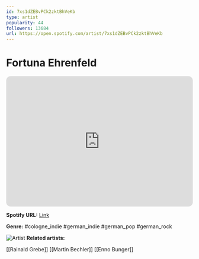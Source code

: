 ```yaml
---
id: 7xs1dZEBvPCk2zktBhVeKb
type: artist
popularity: 44
followers: 13684
url: https://open.spotify.com/artist/7xs1dZEBvPCk2zktBhVeKb
---
```

# Fortuna Ehrenfeld

<iframe style="border-radius:12px" src="https://open.spotify.com/embed/artist/7xs1dZEBvPCk2zktBhVeKb" width="100%" height="352" frameBorder="0" allowfullscreen="" allow="autoplay; clipboard-write; encrypted-media; fullscreen; picture-in-picture" loading="lazy"></iframe>

**Spotify URL:** [Link](https://open.spotify.com/artist/7xs1dZEBvPCk2zktBhVeKb)

**Genre:**  #cologne_indie #german_indie #german_pop #german_rock

![Artist](https://i.scdn.co/image/ab6761610000e5eb5fecb7c166bc2b4eebb1e71c)
**Related artists:**

[[Rainald Grebe]]
[[Martin Bechler]]
[[Enno Bunger]]
